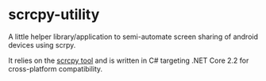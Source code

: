 # scrcpy-utility
A little helper library/application to semi-automate screen sharing of android devices using scrpy.  

It relies on the [scrcpy tool](https://github.com/Genymobile/scrcpy) and is written in C# targeting .NET Core 2.2 for cross-platform compatibility.  
   
